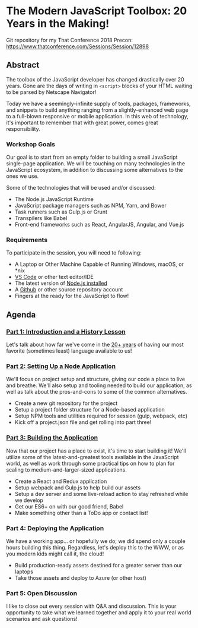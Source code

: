 # The Modern JavaScript Toolbox: 20 Years in the Making!
Git repository for my That Conference 2018 Precon: https://www.thatconference.com/Sessions/Session/12898

## Abstract

The toolbox of the JavaScript developer has changed drastically over 20 years. Gone are the days of writing in `<script>` blocks of your HTML waiting to be parsed by Netscape Navigator!

Today we have a seemingly-infinite supply of tools, packages, frameworks, and snippets to build anything ranging from a slightly-enhanced web page to a full-blown responsive or mobile application. In this web of technology, it's important to remember that with great power, comes great responsibility.

### Workshop Goals

Our goal is to start from an empty folder to building a small JavaScript single-page application. We will be touching on many technologies in the JavaScript ecosystem, in addition to discussing some alternatives to the ones we use.

Some of the technologies that will be used and/or discussed:

* The Node.js JavaScript Runtime
* JavaScript package managers such as NPM, Yarn, and Bower
* Task runners such as Gulp.js or Grunt
* Transpilers like Babel
* Front-end frameworks such as React, AngularJS, Angular, and Vue.js

### Requirements

To participate in the session, you will need to following:

* A Laptop or Other Machine Capable of Running Windows, macOS, or *nix
* [VS Code](https://code.visualstudio.com/) or other text editor/IDE
* The latest version of [Node.js installed](https://nodejs.org/en/) 
* A [Github](https://www.github.com/) or other source repository account
* Fingers at the ready for the JavaScript to flow!

## Agenda

### [Part 1: Introduction and a History Lesson](https://github.com/brandonmartinez/tc-modern-javascript-toolbox/blob/master/docs/agenda/Part1-IntroductionAndAHistoryLesson.md)

Let's talk about how far we've come in the [20+ years](https://web.archive.org/web/20070916144913/http://wp.netscape.com/newsref/pr/newsrelease67.html) of having our most favorite (sometimes least) language available to us!

### [Part 2: Setting Up a Node Application](https://github.com/brandonmartinez/tc-modern-javascript-toolbox/blob/master/docs/agenda/Part2-SettingUpANodeApplication.md)

We'll focus on project setup and structure, giving our code a place to live and breathe. We'll also setup and tooling needed to build our application, as well as talk about the pros-and-cons to some of the common alternatives.

* Create a new git repository for the project
* Setup a project folder structure for a Node-based application
* Setup NPM tools and utilities required for session (gulp, webpack, etc)
* Kick off a project.json file and get rolling into part three!

### [Part 3: Building the Application](blob/master/docs/agenda/Part3-BuildingTheApplication.md)

Now that our project has a place to exist, it's time to start building it! We'll utilize some of the latest-and-greatest tools available in the JavaScript world, as well as work through some practical tips on how to plan for scaling to medium-and-larger-sized applications.

* Create a React and Redux application
* Setup webpack and Gulp.js to help build our assets
* Setup a dev server and some live-reload action to stay refreshed while we develop
* Get our ES6+ on with our good friend, Babel
* Make something other than a ToDo app or contact list!

### Part 4: Deploying the Application

We have a working app… or hopefully we do; we did spend only a couple hours building this thing. Regardless, let's deploy this to the WWW, or as you modern kids might call it, the cloud!

* Build production-ready assets destined for a greater server than our laptops
* Take those assets and deploy to Azure (or other host)

### Part 5: Open Discussion

I like to close out every session with Q&A and discussion. This is your opportunity to take what we learned together and apply it to your real world scenarios and ask questions!